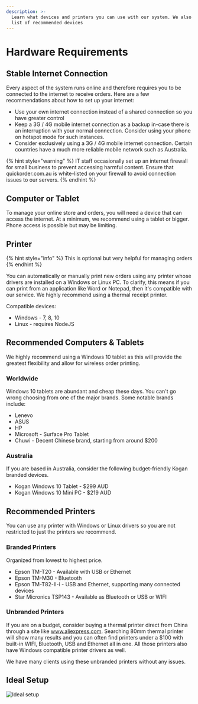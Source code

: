 ```yaml
---
description: >-
  Learn what devices and printers you can use with our system. We also have a
  list of recommended devices
---
```


# Hardware Requirements

## Stable Internet Connection

Every aspect of the system runs online and therefore requires you to be connected to the internet to receive orders. Here are a few recommendations about how to set up your internet:

* Use your own internet connection instead of a shared connection so you have greater control
* Keep a 3G / 4G mobile internet connection as a backup in-case there is an interruption with your normal connection. Consider using your phone on hotspot mode for such instances.
* Consider exclusively using a 3G / 4G mobile internet connection. Certain countries have a much more reliable mobile network such as Australia.

{% hint style="warning" %}
IT staff occasionally set up an internet firewall for small business to prevent accessing harmful content. Ensure that quickorder.com.au is white-listed on your firewall to avoid connection issues to our servers.
{% endhint %}

## Computer or Tablet

To manage your online store and orders, you will need a device that can access the internet. At a minimum, we recommend using a tablet or bigger. Phone access is possible but may be limiting.

## Printer

{% hint style="info" %}
This is optional but very helpful for managing orders
{% endhint %}

You can automatically or manually print new orders using any printer whose drivers are installed on a Windows or Linux PC. To clarify, this means if you can print from an application like Word or Notepad, then it's compatible with our service. We highly recommend using a thermal receipt printer.

Compatible devices:

* Windows - 7, 8, 10
* Linux - requires NodeJS

## Recommended Computers & Tablets

We highly recommend using a Windows 10 tablet as this will provide the greatest flexibility and allow for wireless order printing.

### Worldwide

Windows 10 tablets are abundant and cheap these days. You can't go wrong choosing from one of the major brands. Some notable brands include:

* Lenevo
* ASUS
* HP
* Microsoft - Surface Pro Tablet
* Chuwi - Decent Chinese brand, starting from around $200

### Australia

If you are based in Australia, consider the following budget-friendly Kogan branded devices.

* Kogan Windows 10 Tablet - $299 AUD
* Kogan Windows 10 Mini PC - $219 AUD

## Recommended Printers

You can use any printer with Windows or Linux drivers so you are not restricted to just the printers we recommend.

### Branded Printers

Organized from lowest to highest price.

* Epson TM-T20 - Available with USB or Ethernet
* Epson TM-M30 - Bluetooth
* Epson TM-T82-II-i - USB and Ethernet, supporting many connected devices
* Star Micronics TSP143 - Available as Bluetooth or USB or WIFI

### Unbranded Printers

If you are on a budget, consider buying a thermal printer direct from China through a site like www.aliexpress.com. Searching 80mm thermal printer will show many results and you can often find printers under a $100 with built-in WIFI, Bluetooth, USB and Ethernet all in one. All those printers also have Windows compatible printer drivers as well.

We have many clients using these unbranded printers without any issues.

## Ideal Setup

![Ideal setup](https://storage.crisp.chat/users/helpdesk/website/e903fdb8557a9800/image_1bzr2nv.png)

